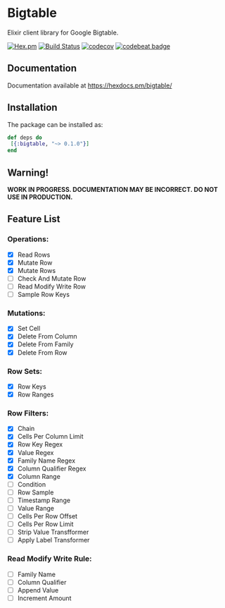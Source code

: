 # Bigtable

Elixir client library for Google Bigtable.

[![Hex.pm](https://img.shields.io/hexpm/v/bigtable.svg)](https://hex.pm/packages/bigtable)
[![Build Status](https://travis-ci.org/bzzt/bigtable.svg?branch=master)](https://travis-ci.org/bzzt/bigtable)
[![codecov](https://codecov.io/gh/bzzt/bigtable/branch/master/graph/badge.svg)](https://codecov.io/gh/bzzt/bigtable)
[![codebeat badge](https://codebeat.co/badges/6203650d-db88-4c48-9173-948cc3404145)](https://codebeat.co/projects/github-com-bzzt-bigtable-master)

## Documentation

Documentation available at https://hexdocs.pm/bigtable/

## Installation

The package can be installed as:

```elixir
def deps do
 [{:bigtable, "~> 0.1.0"}]
end
```

## Warning!

**WORK IN PROGRESS. DOCUMENTATION MAY BE INCORRECT. DO NOT USE IN PRODUCTION.**

## Feature List

### Operations:

- [x] Read Rows
- [x] Mutate Row
- [x] Mutate Rows
- [ ] Check And Mutate Row
- [ ] Read Modify Write Row
- [ ] Sample Row Keys

### Mutations:

- [x] Set Cell
- [x] Delete From Column
- [x] Delete From Family
- [x] Delete From Row

### Row Sets:

- [x] Row Keys
- [x] Row Ranges

### Row Filters:

- [x] Chain
- [x] Cells Per Column Limit
- [x] Row Key Regex
- [x] Value Regex
- [x] Family Name Regex
- [x] Column Qualifier Regex
- [x] Column Range
- [ ] Condition
- [ ] Row Sample
- [ ] Timestamp Range
- [ ] Value Range
- [ ] Cells Per Row Offset
- [ ] Cells Per Row Limit
- [ ] Strip Value Transfformer
- [ ] Apply Label Transformer

### Read Modify Write Rule:

- [ ] Family Name
- [ ] Column Qualifier
- [ ] Append Value
- [ ] Increment Amount
